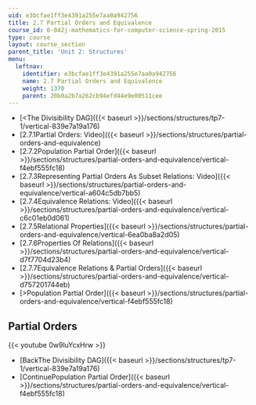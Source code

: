```yaml
---
uid: e3bcfae1ff3e4391a255e7aa0a942756
title: 2.7 Partial Orders and Equivalence
course_id: 6-042j-mathematics-for-computer-science-spring-2015
type: course
layout: course_section
parent_title: 'Unit 2: Structures'
menu:
  leftnav:
    identifier: e3bcfae1ff3e4391a255e7aa0a942756
    name: 2.7 Partial Orders and Equivalence
    weight: 1370
    parent: 20b0a2b7a262cb94efd44e9e00511cee
---
```


*   [<The Divisibility DAG]({{< baseurl >}}/sections/structures/tp7-1/vertical-839e7a19a176)
*   [2.7.1Partial Orders: Video]({{< baseurl >}}/sections/structures/partial-orders-and-equivalence)
*   [2.7.2Population Partial Order]({{< baseurl >}}/sections/structures/partial-orders-and-equivalence/vertical-f4ebf555fc18)
*   [2.7.3Representing Partial Orders As Subset Relations: Video]({{< baseurl >}}/sections/structures/partial-orders-and-equivalence/vertical-a604c5db7bb5)
*   [2.7.4Equivalence Relations: Video]({{< baseurl >}}/sections/structures/partial-orders-and-equivalence/vertical-c6c01eb0d061)
*   [2.7.5Relational Properties]({{< baseurl >}}/sections/structures/partial-orders-and-equivalence/vertical-6ea0ba8a2d05)
*   [2.7.6Properties Of Relations]({{< baseurl >}}/sections/structures/partial-orders-and-equivalence/vertical-d7f7704d23b4)
*   [2.7.7Equivalence Relations & Partial Orders]({{< baseurl >}}/sections/structures/partial-orders-and-equivalence/vertical-d757201744eb)
*   [\>Population Partial Order]({{< baseurl >}}/sections/structures/partial-orders-and-equivalence/vertical-f4ebf555fc18)

Partial Orders
--------------

{{< youtube 0w9luYcxHrw >}}

*   [BackThe Divisibility DAG]({{< baseurl >}}/sections/structures/tp7-1/vertical-839e7a19a176)
*   [ContinuePopulation Partial Order]({{< baseurl >}}/sections/structures/partial-orders-and-equivalence/vertical-f4ebf555fc18)